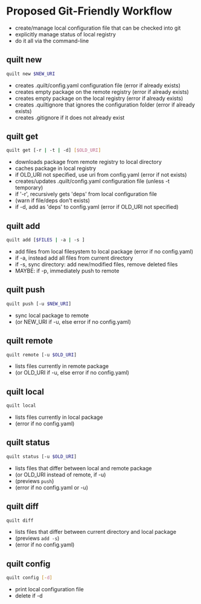 # Proposed Git-Friendly Workflow

* create/manage local configuration file that can be checked into git
* explicitly manage status of local registry
* do it all via the command-line

## quilt new
```bash
quilt new $NEW_URI
```
* creates .quilt/config.yaml configuration file (error if already exists)
* creates empty package on the remote registry (error if already exists)
* creates empty package on the local registry (error if already exists)
* creates .quiltignore that ignores the configuration folder (error if already exists)
* creates .gitignore if it does not already exist

## quilt get
```bash
quilt get [-r | -t | -d] [$OLD_URI]
```
* downloads package from remote registry to local directory
* caches package in local registry
* if OLD_URI not specified, use uri from config.yaml (error if not exists)
* creates/updates .quilt/config.yaml configuration file (unless -t temporary)
* if '-r', recursively gets 'deps' from local configuration file 
* (warn if file/deps don't exists)
* if -d, add as 'deps' to config.yaml (error if OLD_URI not specified)

## quilt add
```bash
quilt add [$FILES | -a | -s ]
```
* add files from local filesystem to local package (error if no config.yaml)
* if -a, instead add all files from current directory
* if -s, sync directory: add new/modified files, remove deleted files
* MAYBE: if -p, immediately push to remote

## quilt push
```bash
quilt push [-u $NEW_URI]
```
* sync local package to remote 
* (or NEW_URI if -u, else error if no config.yaml)

## quilt remote
```bash
quilt remote [-u $OLD_URI]
```
* lists files currently in remote package 
* (or OLD_URI if -u, else error if no config.yaml)

## quilt local
```bash
quilt local
```
* lists files currently in local package 
* (error if no config.yaml)

## quilt status
```bash
quilt status [-u $OLD_URI]
```
* lists files that differ between local and remote package
* (or OLD_URI instead of remote, if -u)
* (previews `push`)
* (error if no config.yaml or -u)

## quilt diff
```bash
quilt diff
```
* lists files that differ between current directory and local package 
* (previews `add -s`)
* (error if no config.yaml)

## quilt config
```bash
quilt config [-d]
```
* print local configuration file 
* delete if -d




